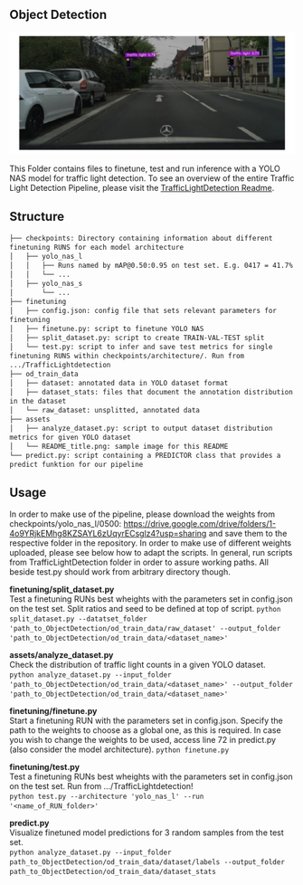 <!-- ABOUT THE PROJECT -->
## Object Detection

![the picture](assets/READMEtitle.png)

This Folder contains files to finetune, test and run inference with a YOLO NAS model for traffic light detection.
To see an overview of the entire Traffic Light Detection Pipeline, please visit the [TrafficLightDetection Readme](../README.md).

<!-- Structure -->
## Structure
``` 
├── checkpoints: Directory containing information about different finetuning RUNS for each model architecture   
│   ├── yolo_nas_l   
│   │   ├── Runs named by mAP@0.50:0.95 on test set. E.g. 0417 = 41.7%   
│   │   └── ...   
│   ├── yolo_nas_s   
│       └── ...   
├── finetuning   
│   ├── config.json: config file that sets relevant parameters for finetuning   
│   ├── finetune.py: script to finetune YOLO NAS   
│   ├── split_dataset.py: script to create TRAIN-VAL-TEST split   
│   └── test.py: script to infer and save test metrics for single finetuning RUNS within checkpoints/architecture/. Run from .../TrafficLightdetection 
├── od_train_data   
│   ├── dataset: annotated data in YOLO dataset format   
│   ├── dataset_stats: files that document the annotation distribution in the dataset   
│   └── raw_dataset: unsplitted, annotated data   
├── assets   
│   ├── analyze_dataset.py: script to output dataset distribution metrics for given YOLO dataset   
│   └── README_title.png: sample image for this README   
└── predict.py: script containing a PREDICTOR class that provides a predict funktion for our pipeline   
```

## Usage

In order to make use of the pipeline, please download the weights from checkpoints/yolo_nas_l/0500: https://drive.google.com/drive/folders/1-4o9YRjkEMhg8KZSAYL6zUqyrECsglz4?usp=sharing and save them to the respective folder in the repository. In order to make use of different weights uploaded, please see below how to adapt the scripts. 
In general, run scripts from TrafficLightDetection folder in order to assure working paths. All beside test.py should work from arbitrary directory though. 

**finetuning/split_dataset.py**    
Test a finetuning RUNs best wheights with the parameters set in config.json on the test set. Split ratios and seed to be defined at top of script. 
```python split_dataset.py --datatset_folder 'path_to_ObjectDetection/od_train_data/raw_dataset' --output_folder 'path_to_ObjectDetection/od_train_data/<dataset_name>'```

**assets/analyze_dataset.py**    
Check the distribution of traffic light counts in a given YOLO dataset.   
```python analyze_dataset.py --input_folder 'path_to_ObjectDetection/od_train_data/<dataset_name>' --output_folder 'path_to_ObjectDetection/od_train_data/<dataset_name>'```

**finetuning/finetune.py**    
Start a finetuning RUN with the parameters set in config.json. Specify the path to the weights to choose as a global one, as this is required. In case you wish to change the weights to be used, access line 72 in predict.py (also consider the model architecture).
```python finetune.py```

**finetuning/test.py**   
Test a finetuning RUNs best wheights with the parameters set in config.json on the test set.
Run from .../TrafficLightdetection!  
```python test.py --architecture 'yolo_nas_l' --run '<name_of_RUN_folder>'```

**predict.py**   
Visualize finetuned model predictions for 3 random samples from the test set.    
```python analyze_dataset.py --input_folder path_to_ObjectDetection/od_train_data/dataset/labels --output_folder path_to_ObjectDetection/od_train_data/dataset_stats```




